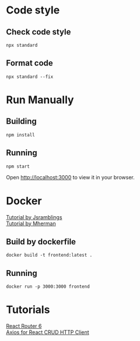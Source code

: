 # Code style

## Check code style

```
npx standard
```

## Format code

```
npx standard --fix
```

# Run Manually

## Building

```
npm install
```

## Running

```
npm start
```

Open [http://localhost:3000](http://localhost:3000) to view it in your browser.

# Docker

[Tutorial by Jsramblings](https://jsramblings.com/dockerizing-a-react-app/)  
[Tutorial by Mherman](https://mherman.org/blog/dockerizing-a-react-app/)

## Build by dockerfile

```
docker build -t frontend:latest .
```

## Running

```
docker run -p 3000:3000 frontend
```

# Tutorials

[React Router 6](https://www.robinwieruch.de/react-router/)  
[Axios for React CRUD HTTP Client](https://www.bezkoder.com/react-spring-boot-crud/)
